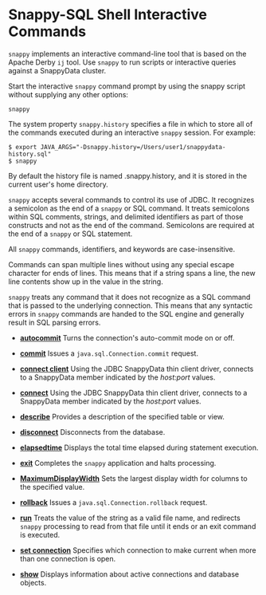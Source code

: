 # Snappy-SQL Shell Interactive Commands

`snappy` implements an interactive command-line tool that is based on the Apache Derby `ij` tool. Use `snappy` to run scripts or interactive queries against a SnappyData cluster.

Start the interactive `snappy` command prompt by using the snappy script without supplying any other options:

```pre
snappy
```

The system property `snappy.history` specifies a file in which to store all of the commands executed during an interactive `snappy` session. For example:

```pre
$ export JAVA_ARGS="-Dsnappy.history=/Users/user1/snappydata-history.sql"
$ snappy
```

By default the history file is named .snappy.history, and it is stored in the current user's home directory.

`snappy` accepts several commands to control its use of JDBC. It recognizes a semicolon as the end of a `snappy` or SQL command. It treats semicolons within SQL comments, strings, and delimited identifiers as part of those constructs and not as the end of the command. Semicolons are required at the end of a `snappy` or SQL statement.

All `snappy` commands, identifiers, and keywords are case-insensitive.

Commands can span multiple lines without using any special escape character for ends of lines. This means that if a string spans a line, the new line contents show up in the value in the string.

`snappy` treats any command that it does not recognize as a SQL command that is passed to the underlying connection. This means that any syntactic errors in `snappy` commands are handed to the SQL engine and generally result in SQL parsing errors.

-	**[autocommit](../../reference/interactive_commands/autocommit.md)**
	Turns the connection's auto-commit mode on or off.

-	**[commit](../../reference/interactive_commands/commit.md)**
	Issues a `java.sql.Connection.commit` request.

-   **[connect client](../../reference/interactive_commands/connect_client.md)**
    Using the JDBC SnappyData thin client driver, connects to a SnappyData member indicated by the *host:port* values.
    
-   **[connect](../../reference/interactive_commands/connect.md)**
    Using the JDBC SnappyData thin client driver, connects to a SnappyData member indicated by the *host:port* values.

-   **[describe](../../reference/interactive_commands/describe.md)**
    Provides a description of the specified table or view.

-   **[disconnect](../../reference/interactive_commands/disconnect.md)**
    Disconnects from the database.

-   **[elapsedtime](../../reference/interactive_commands/elapsedtime.md)**
    Displays the total time elapsed during statement execution.

-   **[exit](../../reference/interactive_commands/exit.md)**
    Completes the `snappy` application and halts processing.

-   **[MaximumDisplayWidth](../../reference/interactive_commands/maximumdisplaywidth.md)**
    Sets the largest display width for columns to the specified value.

-   **[rollback](../../reference/interactive_commands/rollback.md)**
	Issues a `java.sql.Connection.rollback` request.

-   **[run](../../reference/interactive_commands/run.md)**
    Treats the value of the string as a valid file name, and redirects `snappy` processing to read from that file until it ends or an exit command is executed.

-   **[set connection](../../reference/interactive_commands/set_connection.md)**
    Specifies which connection to make current when more than one connection is open.

-   **[show](../../reference/interactive_commands/show.md)**
    Displays information about active connections and database objects.
